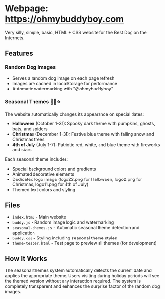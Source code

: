 # Webpage: https://ohmybuddyboy.com
Very silly, simple, basic, HTML + CSS website for the Best Dog on the Internets.

## Features

### Random Dog Images
- Serves a random dog image on each page refresh
- Images are cached in localStorage for performance
- Automatic watermarking with "@ohmybuddyboy"

### Seasonal Themes 🎃🎄⭐
The website automatically changes its appearance on special dates:

- **Halloween** (October 1-31): Spooky dark theme with pumpkins, ghosts, bats, and spiders
- **Christmas** (December 1-31): Festive blue theme with falling snow and Christmas trees
- **4th of July** (July 1-7): Patriotic red, white, and blue theme with fireworks and stars

Each seasonal theme includes:
- Special background colors and gradients
- Animated decorative elements
- Dedicated logo image (logo22.png for Halloween, logo2.png for Christmas, logo11.png for 4th of July)
- Themed text colors and styling

## Files

- `index.html` - Main website
- `buddy.js` - Random image logic and watermarking
- `seasonal-themes.js` - Automatic seasonal theme detection and application
- `buddy.css` - Styling including seasonal theme styles
- `theme-tester.html` - Test page to preview all themes (for development)

## How It Works

The seasonal themes system automatically detects the current date and applies the appropriate theme. Users visiting during holiday periods will see the themed version without any interaction required. The system is completely transparent and enhances the surprise factor of the random dog images.
